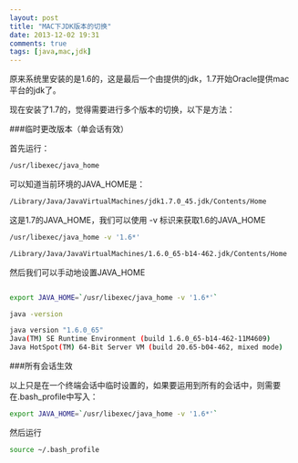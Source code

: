 ```yaml
---
layout: post
title: "MAC下JDK版本的切换"
date: 2013-12-02 19:31
comments: true
tags: [java,mac,jdk]
---
```


原来系统里安装的是1.6的，这是最后一个由提供的jdk，1.7开始Oracle提供mac平台的jdk了。

现在安装了1.7的，觉得需要进行多个版本的切换，以下是方法：

###临时更改版本（单会话有效）

首先运行：

```bash
/usr/libexec/java_home
```
可以知道当前环境的JAVA_HOME是：

```bash
/Library/Java/JavaVirtualMachines/jdk1.7.0_45.jdk/Contents/Home
```

这是1.7的JAVA_HOME，我们可以使用 -v 标识来获取1.6的JAVA_HOME

```bash
/usr/libexec/java_home -v '1.6*'

/Library/Java/JavaVirtualMachines/1.6.0_65-b14-462.jdk/Contents/Home
```

然后我们可以手动地设置JAVA_HOME

```bash

export JAVA_HOME=`/usr/libexec/java_home -v '1.6*'`

java -version

java version "1.6.0_65"
Java(TM) SE Runtime Environment (build 1.6.0_65-b14-462-11M4609)
Java HotSpot(TM) 64-Bit Server VM (build 20.65-b04-462, mixed mode)

```

###所有会话生效

以上只是在一个终端会话中临时设置的，如果要运用到所有的会话中，则需要在.bash_profile中写入：

```bash
export JAVA_HOME=`/usr/libexec/java_home -v '1.6*'`
```

然后运行

```bash
source ~/.bash_profile
```
